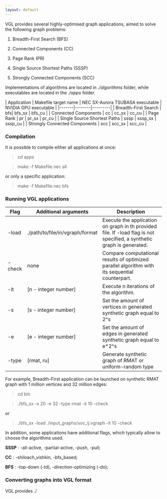 ```yaml
---
layout: default
---
```


VGL provides several highly-optimised graph applications, aimed to solve the following graph problems:

1. Breadth-First Search (BFS)

2. Connected Components (CC)

3. Page Rank (PR)

4. Single Source Shortest Paths (SSSP)

5. Strongly Connected Components (SCC)

Implementations of algorithms are located in _./algorithms_ folder, while executables 
are located in the _./apps_ folder. 

| Application | Makefile target name | NEC SX-Aurora TSUBASA executable | NVIDIA GPU executable |
|-------|--------|---------|
| Breadth-First Search | bfs| bfs_sx | bfs_cu |
| Connected Components | cc | cc_sx | cc_cu |
| Page Rank | pr | pr_sx | pr_cu |
| Single Source Shortest Paths | sssp | sssp_sx | sssp_cu |
| Strongly Connected Components | scc | scc_sx | scc_cu |

### Compilation

It is possible to compile either all applications at once:

> cd apps

> make -f Makefile.nec all

or only a specific application:

> make -f Makefile.nec bfs

### Running VGL applications

| Flag | Additional arguments | Description | 
|-------|--------|---------|
| -load | ./path/to/file/in/vgraph/format | Execute the application on graph in th provided file. If -load flag is not specified, a synthetic graph is generated.   |
| -check | none | Compare computational results of optimized parallel algorithm with its sequential counterpart. |
| -it | [n - integer number] | Execute n iterations of the algorithm. |
| -s | [s - integer number] | Set the amount of vertices in generated synthetic graph equal to 2^s |
| -e | [e - integer number] | Set the amount of edges in generated synthetic graph equal to e*2^s |
| -type | [rmat, ru] | Generate synthetic graph of RMAT or uniform-random type |

For example, Breadth-First application can be launched on synthetic RMAT graph with 1 million vertices and 32 million edges:

> cd bin

> ./bfs_sx -s 20 -e 32 -type rmat -it 10 -check

or 

> ./bfs_sx -load ./input_graphs/soc_lj.vgraph -it 10 -check

In addition, some applications have additional flags, which typically allow to choose the algorithms used.

**SSSP** : -all-active, -partial-active, -push, -pull;

**CC** : -shiloach_vishkin, -bfs_based;

**BFS** : -top-down (-td), -direction-optimizing (-do);

### Converting graphs into VGL format

VGL provides ./